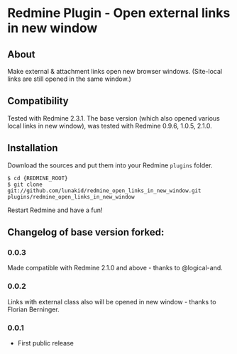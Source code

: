 # Redmine Plugin - Open external links in new window

## About

Make external & attachment links open new browser windows.
(Site-local links are still opened in the same window.)

## Compatibility

Tested with Redmine 2.3.1.
The base version (which also opened various local links in new window),
was tested with Redmine 0.9.6, 1.0.5, 2.1.0.

## Installation

Download the sources and put them into your Redmine `plugins` folder.

    $ cd {REDMINE_ROOT}
    $ git clone git://github.com/lunakid/redmine_open_links_in_new_window.git plugins/redmine_open_links_in_new_window

Restart Redmine and have a fun!

## Changelog of base version forked:

### 0.0.3

Made compatible with Redmine 2.1.0 and above - thanks to @logical-and.

### 0.0.2

Links with external class also will be opened in new window - thanks to Florian Berninger.

### 0.0.1

- First public release
